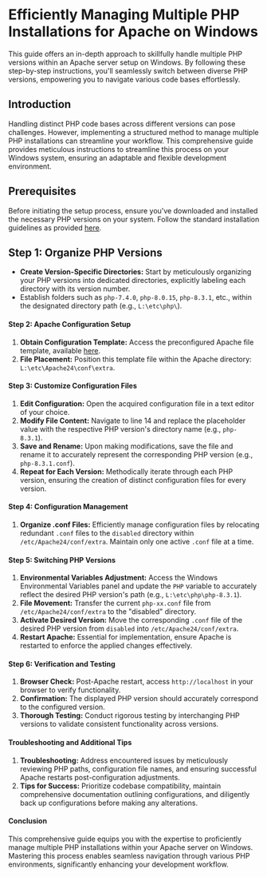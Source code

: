 # Efficiently Managing Multiple PHP Installations for Apache on Windows

This guide offers an in-depth approach to skillfully handle multiple PHP versions within an Apache server setup on Windows. By following these step-by-step instructions, you'll seamlessly switch between diverse PHP versions, empowering you to navigate various code bases effortlessly.

## Introduction

Handling distinct PHP code bases across different versions can pose challenges. However, implementing a structured method to manage multiple PHP installations can streamline your workflow. This comprehensive guide provides meticulous instructions to streamline this process on your Windows system, ensuring an adaptable and flexible development environment.

## Prerequisites

Before initiating the setup process, ensure you've downloaded and installed the necessary PHP versions on your system. Follow the standard installation guidelines as provided [here](./php.md#Installation).

## Step 1: Organize PHP Versions

- **Create Version-Specific Directories:** Start by meticulously organizing your PHP versions into dedicated directories, explicitly labeling each directory with its version number.
 - Establish folders such as `php-7.4.0`, `php-8.0.15`, `php-8.3.1`, etc., within the designated directory path (e.g., `L:\etc\php\`).

#### Step 2: Apache Configuration Setup

1. **Obtain Configuration Template:** Access the preconfigured Apache file template, available [here](../assets/php-x.conf).
2. **File Placement:** Position this template file within the Apache directory: `L:\etc\Apache24\conf\extra`.

#### Step 3: Customize Configuration Files

1. **Edit Configuration:** Open the acquired configuration file in a text editor of your choice.
2. **Modify File Content:** Navigate to line 14 and replace the placeholder value with the respective PHP version's directory name (e.g., `php-8.3.1`).
3. **Save and Rename:** Upon making modifications, save the file and rename it to accurately represent the corresponding PHP version (e.g., `php-8.3.1.conf`).
4. **Repeat for Each Version:** Methodically iterate through each PHP version, ensuring the creation of distinct configuration files for every version.

#### Step 4: Configuration Management

1. **Organize .conf Files:** Efficiently manage configuration files by relocating redundant `.conf` files to the `disabled` directory within `/etc/Apache24/conf/extra`. Maintain only one active `.conf` file at a time.

#### Step 5: Switching PHP Versions

1. **Environmental Variables Adjustment:** Access the Windows Environmental Variables panel and update the `PHP` variable to accurately reflect the desired PHP version's path (e.g., `L:\etc\php\php-8.3.1`).
2. **File Movement:** Transfer the current `php-xx.conf` file from `/etc/Apache24/conf/extra` to the "disabled" directory.
3. **Activate Desired Version:** Move the corresponding `.conf` file of the desired PHP version from `disabled` into `/etc/Apache24/conf/extra`.
4. **Restart Apache:** Essential for implementation, ensure Apache is restarted to enforce the applied changes effectively.

#### Step 6: Verification and Testing

1. **Browser Check:** Post-Apache restart, access `http://localhost` in your browser to verify functionality.
2. **Confirmation:** The displayed PHP version should accurately correspond to the configured version.
3. **Thorough Testing:** Conduct rigorous testing by interchanging PHP versions to validate consistent functionality across versions.

#### Troubleshooting and Additional Tips

1. **Troubleshooting:** Address encountered issues by meticulously reviewing PHP paths, configuration file names, and ensuring successful Apache restarts post-configuration adjustments.
2. **Tips for Success:** Prioritize codebase compatibility, maintain comprehensive documentation outlining configurations, and diligently back up configurations before making any alterations.

#### Conclusion

This comprehensive guide equips you with the expertise to proficiently manage multiple PHP installations within your Apache server on Windows. Mastering this process enables seamless navigation through various PHP environments, significantly enhancing your development workflow.

